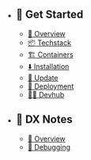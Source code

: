 - ## 🚀 Get Started

  - [🧐 Overview](/{{route}}/{{version}}/get-started/overview)
  - [📦 Techstack](/{{route}}/{{version}}/get-started/techstack)
  - [🏗️ Containers](/{{route}}/{{version}}/get-started/containers)
  - [⬇️ Installation](/{{route}}/{{version}}/get-started/installation)
  - [🔄 Update](/{{route}}/{{version}}/get-started/update)
  - [🚀 Deployment](/{{route}}/{{version}}/get-started/deployment)
  - [🧑‍💻 Devhub](/{{route}}/{{version}}/get-started/devhub)

- ## 🧠 DX Notes

  - [🧐 Overview](/{{route}}/{{version}}/dx-notes/overview)
  - [🐞 Debugging](/{{route}}/{{version}}/dx-notes/debugging)
